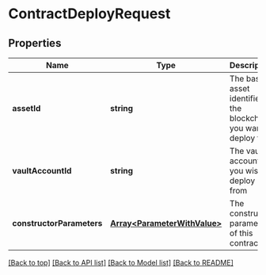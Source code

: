 # ContractDeployRequest

## Properties

|Name | Type | Description | Notes|
|------------ | ------------- | ------------- | -------------|
|**assetId** | **string** | The base asset identifier of the blockchain you want to deploy to | [default to undefined]|
|**vaultAccountId** | **string** | The vault account id you wish to deploy from | [default to undefined]|
|**constructorParameters** | [**Array&lt;ParameterWithValue&gt;**](ParameterWithValue.md) | The constructor parameters of this contract | [optional] [default to undefined]|




[[Back to top]](#) [[Back to API list]](../../README.md#documentation-for-api-endpoints) [[Back to Model list]](../../README.md#documentation-for-models) [[Back to README]](../../README.md)
